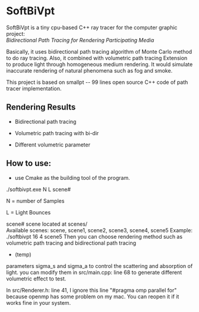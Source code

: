 # SoftBiVpt

SoftBiVpt is a tiny cpu-based C++ ray tracer for the computer graphic project:  
*Bidirectional Path Tracing for Rendering Participating Media*

Basically, it uses bidirectional path tracing algorithm of Monte Carlo method to do ray tracing. Also, it combined with volumetric path tracing Extension to produce light through homogeneous medium rendering. It would simulate inaccurate rendering of natural phenomena such as fog and smoke.

This project is based on smallpt -- 99 lines open source C++ code of path tracer implementation. 

## Rendering Results

* Bidirectional path tracing 

* Volumetric path tracing with bi-dir

* Different volumetric parameter

## How to use:

* use Cmake as the building tool of the program.  

./softbivpt.exe N L scene#

N = number of Samples

L = Light Bounces

scene# scene located at scenes/  
Available scenes: scene, scene1, scene2, scene3, scene4, scene5
Example: ./softbivpt 16 4 scene5
Then you can choose rendering method such as volumetric path tracing and bidirectional path tracing

* (temp)  

parameters sigma_s and sigma_a to control the scattering and absorption of light.
you can modify them in src/main.cpp: line 68 to generate different volumetric effect to test.

In src/Renderer.h: line 41, I ignore this line "#pragma omp parallel for" because openmp has some problem on my mac. You can reopen it if it works fine in your system.


